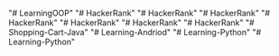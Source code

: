 "# LearningOOP" 
"# HackerRank" 
"# HackerRank" 
"# HackerRank" 
"# HackerRank" 
"# HackerRank" 
"# HackerRank" 
"# HackerRank" 
"# Shopping-Cart-Java" 
"# Learning-Andriod" 
"# Learning-Python" 
"# Learning-Python" 
